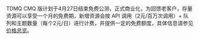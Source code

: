 TDMQ CMQ 版计划于4月27日结束免费公测，正式商业化，为回馈老客户，存量资源可以享受一个月的免费期，新增资源会按 API 调用（2元/百万次调用）+ 队列和主题数量（每个2元/日）进行计费，并提供一定的免费额度，具体信息请参见 [价格总览](https://cloud.tencent.com/document/product/1496/72345)。
